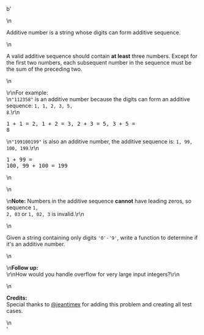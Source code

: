 b'<div class="question-description">\n<p><p>Additive number is a string whose digits can form additive sequence.</p>\n<p>A valid additive sequence should contain <b>at least</b> three numbers. Except for the first two numbers, each subsequent number in the sequence must be the sum of the preceding two.</p>\n<p>\r\nFor example:<br/>\n<code>"112358"</code> is an additive number because the digits can form an additive sequence: <code>1, 1, 2, 3, 5, 8</code>.\r\n<pre>1 + 1 = 2, 1 + 2 = 3, 2 + 3 = 5, 3 + 5 = 8</pre>\n<code>"199100199"</code> is also an additive number, the additive sequence is: <code>1, 99, 100, 199</code>.\r\n<pre>1 + 99 = 100, 99 + 100 = 199</pre>\n</p>\n<p>\n<b>Note:</b> Numbers in the additive sequence <b>cannot</b> have leading zeros, so sequence <code>1, 2, 03</code> or <code>1, 02, 3</code> is invalid.\r\n</p>\n<p>Given a string containing only digits <code>\'0\'-\'9\'</code>, write a function to determine if it\'s an additive number.</p>\n<p>\n<b>Follow up:</b><br/>\r\nHow would you handle overflow for very large input integers?\r\n</p>\n<p><b>Credits:</b><br>Special thanks to <a href="https://leetcode.com/discuss/user/jeantimex">@jeantimex</a> for adding this problem and creating all test cases.</br></p></p>\n</div>'